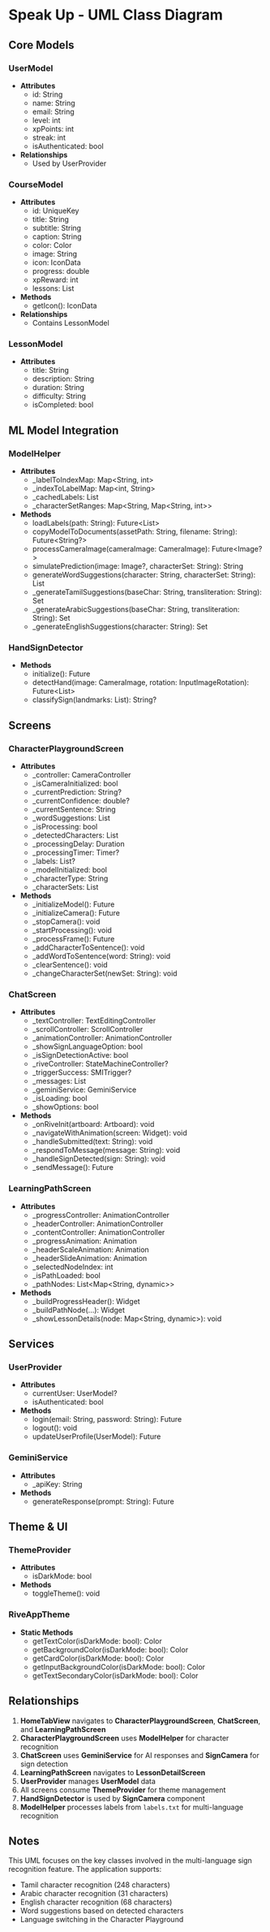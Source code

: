 # Speak Up - UML Class Diagram

## Core Models

### UserModel
- **Attributes**
  - id: String
  - name: String
  - email: String
  - level: int
  - xpPoints: int
  - streak: int
  - isAuthenticated: bool
- **Relationships**
  - Used by UserProvider

### CourseModel
- **Attributes**
  - id: UniqueKey
  - title: String
  - subtitle: String
  - caption: String
  - color: Color
  - image: String
  - icon: IconData
  - progress: double
  - xpReward: int
  - lessons: List<LessonModel>
- **Methods**
  - getIcon(): IconData
- **Relationships**
  - Contains LessonModel

### LessonModel
- **Attributes**
  - title: String
  - description: String
  - duration: String
  - difficulty: String
  - isCompleted: bool

## ML Model Integration

### ModelHelper
- **Attributes**
  - _labelToIndexMap: Map<String, int>
  - _indexToLabelMap: Map<int, String>
  - _cachedLabels: List<String>
  - _characterSetRanges: Map<String, Map<String, int>>
- **Methods**
  - loadLabels(path: String): Future<List<String>>
  - copyModelToDocuments(assetPath: String, filename: String): Future<String?>
  - processCameraImage(cameraImage: CameraImage): Future<Image?>
  - simulatePrediction(image: Image?, characterSet: String): String
  - generateWordSuggestions(character: String, characterSet: String): List<String>
  - _generateTamilSuggestions(baseChar: String, transliteration: String): Set<String>
  - _generateArabicSuggestions(baseChar: String, transliteration: String): Set<String>
  - _generateEnglishSuggestions(character: String): Set<String>

### HandSignDetector
- **Methods**
  - initialize(): Future<void>
  - detectHand(image: CameraImage, rotation: InputImageRotation): Future<List<PoseLandmark>>
  - classifySign(landmarks: List<PoseLandmark>): String?

## Screens

### CharacterPlaygroundScreen
- **Attributes**
  - _controller: CameraController
  - _isCameraInitialized: bool
  - _currentPrediction: String?
  - _currentConfidence: double?
  - _currentSentence: String
  - _wordSuggestions: List<String>
  - _isProcessing: bool
  - _detectedCharacters: List<String>
  - _processingDelay: Duration
  - _processingTimer: Timer?
  - _labels: List<String>?
  - _modelInitialized: bool
  - _characterType: String
  - _characterSets: List<String>
- **Methods**
  - _initializeModel(): Future<void>
  - _initializeCamera(): Future<void>
  - _stopCamera(): void
  - _startProcessing(): void
  - _processFrame(): Future<void>
  - _addCharacterToSentence(): void
  - _addWordToSentence(word: String): void
  - _clearSentence(): void
  - _changeCharacterSet(newSet: String): void

### ChatScreen
- **Attributes**
  - _textController: TextEditingController
  - _scrollController: ScrollController
  - _animationController: AnimationController
  - _showSignLanguageOption: bool
  - _isSignDetectionActive: bool
  - _riveController: StateMachineController?
  - _triggerSuccess: SMITrigger?
  - _messages: List<ChatMessage>
  - _geminiService: GeminiService
  - _isLoading: bool
  - _showOptions: bool
- **Methods**
  - _onRiveInit(artboard: Artboard): void
  - _navigateWithAnimation(screen: Widget): void
  - _handleSubmitted(text: String): void
  - _respondToMessage(message: String): void
  - _handleSignDetected(sign: String): void
  - _sendMessage(): Future<void>

### LearningPathScreen
- **Attributes**
  - _progressController: AnimationController
  - _headerController: AnimationController
  - _contentController: AnimationController
  - _progressAnimation: Animation<double>
  - _headerScaleAnimation: Animation<double>
  - _headerSlideAnimation: Animation<double>
  - _selectedNodeIndex: int
  - _isPathLoaded: bool
  - _pathNodes: List<Map<String, dynamic>>
- **Methods**
  - _buildProgressHeader(): Widget
  - _buildPathNode(...): Widget
  - _showLessonDetails(node: Map<String, dynamic>): void

## Services

### UserProvider
- **Attributes**
  - currentUser: UserModel?
  - isAuthenticated: bool
- **Methods**
  - login(email: String, password: String): Future<bool>
  - logout(): void
  - updateUserProfile(UserModel): Future<void>

### GeminiService
- **Attributes**
  - _apiKey: String
- **Methods**
  - generateResponse(prompt: String): Future<String>

## Theme & UI

### ThemeProvider
- **Attributes**
  - isDarkMode: bool
- **Methods**
  - toggleTheme(): void

### RiveAppTheme
- **Static Methods**
  - getTextColor(isDarkMode: bool): Color
  - getBackgroundColor(isDarkMode: bool): Color
  - getCardColor(isDarkMode: bool): Color
  - getInputBackgroundColor(isDarkMode: bool): Color
  - getTextSecondaryColor(isDarkMode: bool): Color

## Relationships

1. **HomeTabView** navigates to **CharacterPlaygroundScreen**, **ChatScreen**, and **LearningPathScreen**
2. **CharacterPlaygroundScreen** uses **ModelHelper** for character recognition
3. **ChatScreen** uses **GeminiService** for AI responses and **SignCamera** for sign detection
4. **LearningPathScreen** navigates to **LessonDetailScreen**
5. **UserProvider** manages **UserModel** data
6. All screens consume **ThemeProvider** for theme management
7. **HandSignDetector** is used by **SignCamera** component 
8. **ModelHelper** processes labels from `labels.txt` for multi-language recognition

## Notes

This UML focuses on the key classes involved in the multi-language sign recognition feature. The application supports:
- Tamil character recognition (248 characters)
- Arabic character recognition (31 characters)
- English character recognition (68 characters)
- Word suggestions based on detected characters
- Language switching in the Character Playground 